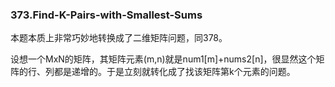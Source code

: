 ### 373.Find-K-Pairs-with-Smallest-Sums

本题本质上非常巧妙地转换成了二维矩阵问题，同378。

设想一个MxN的矩阵，其矩阵元素(m,n)就是num1[m]+nums2[n]，很显然这个矩阵的行、列都是递增的。于是立刻就转化成了找该矩阵第k个元素的问题。
